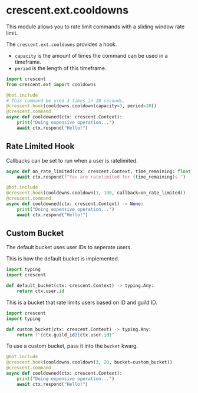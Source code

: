 # crescent.ext.cooldowns

This module allows you to rate limit commands with a sliding window rate limit.

The `crescent.ext.cooldowns` provides a hook.

- `capacity` is the amount of times the command can be used in a timeframe.
- `period` is the length of this timeframe.

```python
import crescent
from crescent.ext import cooldowns

@bot.include
# This command be used 3 times in 20 seconds.
@crescent.hook(cooldowns.cooldown(capacity=3, period=20))
@crescent.command
async def cooldowned(ctx: crescent.Context):
    print("Doing expensive operation...")
    await ctx.respond("Hello!")
```


## Rate Limited Hook
Callbacks can be set to run when a user is ratelimited.


```python
async def on_rate_limited(ctx: crescent.Context, time_remaining: float) -> None:
    await ctx.respond(f"You are ratelimited for {time_remaining}s.")

@bot.include
@crescent.hook(cooldowns.cooldown(1, 100, callback=on_rate_limited))
@crescent.command
async def cooldowned(ctx: crescent.Context) -> None:
    print("Doing expensive operation...")
    await ctx.respond("Hello!")
```

## Custom Bucket

The default bucket uses user IDs to seperate users.

This is how the default bucket is implemented.

```python
import typing
import crescent

def default_bucket(ctx: crescent.Context) -> typing.Any:
    return ctx.user.id
```

This is a bucket that rate limits users based on ID and guild ID.

```python
import crescent
import typing

def custom_bucket(ctx: crescent.Context) -> typing.Any:
    return f"{ctx.guild_id}{ctx.user.id}"
```

To use a custom bucket, pass it into the `bucket` kwarg.

```python
@bot.include
@crescent.hook(cooldowns.cooldown(3, 20, bucket=custom_bucket))
@crescent.command
async def cooldowned(ctx: crescent.Context):
    print("Doing expensive operation...")
    await ctx.respond("Hello!")
```

